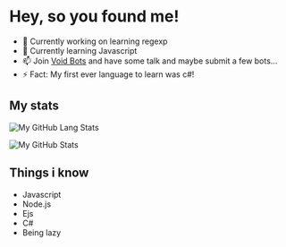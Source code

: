 # Hey, so you found me!

- 🔭 Currently working on learning regexp
- 🌱 Currently learning Javascript
- 📫 Join [Void Bots](https://voidbots.net/join) and have some talk and maybe submit a few bots...
- ⚡ Fact: My first ever language to learn was c#!



## My stats

![My GitHub Lang Stats](https://github-readme-stats.vercel.app/api/top-langs/?username=cinnamonsroll0&theme=tokyonight&layout=compact)

![My GitHub Stats](https://github-readme-stats.vercel.app/api?username=cinnamonsroll0&count_private=true&show_icons=true&theme=tokyonight)

## Things i know
- Javascript
- Node.js
- Ejs
- C#
- Being lazy
